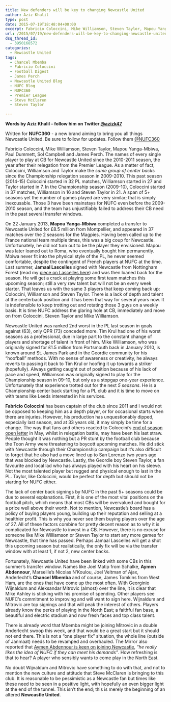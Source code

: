 ```yaml
---
title: New defenders will be key to changing Newcastle United
author: Aziz Khalil
type: post
date: 2015-07-19T18:48:04+00:00
excerpt: Fabricio Coloccini, Mike Williamson, Steven Taylor, Mapou Yanga-Mbiwa, Paul Dummett, Sol Campbell and James Perch..
url: /2015/07/19/new-defenders-will-be-key-to-changing-newcastle-united/
dsq_thread_id:
  - 3950168572
categories:
  - Newcastle United
tags:
  - Chancel Mbemba
  - Fabricio Coloccini
  - Football Digest
  - James Perch
  - Newcastle United Blog
  - NUFC Blog
  - NUFC360
  - Premier League
  - Steve McClaren
  - Steven Taylor

---
```

**Words by Aziz Khalil – follow him on Twitter [@azizk47](https://twitter.com/azizk47")**

Written for **NUFC360** - a new brand aiming to bring you all things Newcastle United. Be sure to follow for updates. Follow them [@NUFC360](https://twitter.com/nufc360)

Fabricio Coloccini, Mike Williamson, Steven Taylor, Mapou Yanga-Mbiwa, Paul Dummett, Sol Campbell and James Perch. The names of every single player to play at CB for Newcastle United since the 2010-2011 season, the year after their relegation from the Premier League. As a matter of fact, Coloccini, Williamson and Taylor make the _same group of center backs_ since the Championship relegation season in 2009-2010. This past season (2014-15) Coloccini started in 32 PL matches, Williamson started in 27 and Taylor started in 7. In the Championship season (2009-10), Coloccini started in 37 matches, Williamson in 16 and Steven Taylor in 21. A span of 5+ seasons yet the number of games played are very similar; that is simply inexcusable. Those 3 have been mainstays for NUFC even before the 2009-2010 season, and the team has unjustifiably failed to address their CB need in the past several transfer windows.

On 22 January 2013, **Mapou Yanga-Mbiwa** completed a transfer to Newcastle United for £8.5 million from Montpellier, and appeared in 37 matches over the 2 seasons for the Magpies. Having been called up to the France national team multiple times, this was a big coup for Newcastle. Unfortunately, he did not turn out to be the player they envisioned. Mapou was later loaned out to Roma, who eventually bought him permanently. Mbiwa never fit into the physical style of the PL, he never seemed comfortable, despite the contingent of French players at NUFC at the time. Last summer, **Jamaal Lascelles** signed with Newcastle from Nottingham Forest (read my [piece on Lascelles here][1]) and was then loaned back for the season. He will get a crack at playing some first team matches this upcoming season; still a very raw talent but will not be an every week starter. That leaves us with the same 3 players that keep coming back up: Coloccini, Williamson and Steven Taylor. There is a lack of depth and talent at the centerback position and it has been that way for several years now. It is indefensible to keep trotting out and rotating those 3 guys on a weekly basis. It is time NUFC address the glaring hole at CB, immediately and move on from Coloccini, Steven Taylor and Mike Williamson.

Newcastle United was ranked 2nd worst in the PL last season in goals against (63), only QPR (73) conceded more. Tim Krul had one of his worst seasons as a professional, due in large part to the constant change of players and shortage of talent in front of him. Mike Williamson, who was originally signed for £1.5 million from Portsmouth back in January 2010, is known around St. James Park and in the Geordie community for his “hoofball” methods. With no sense of awareness or creativity, he always reverts to passing it back to Tim Krul or hoofing it up towards a striker (hopefully). Always getting caught out of position because of his lack of pace and speed, Williamson was originally signed to play for the Championship season in 09-10, but only as a stopgap one-year experience. Unfortunately that experience trotted out for the next _5 seasons_. He is a Championship center back starting for a PL club and it is time to move on with teams like Leeds interested in his services.

**Fabricio Coloccini** has been captain of the club since 2011 and I would not be opposed to keeping him as a depth player, or for occasional starts when there are injuries. However, his production has unquestionably dipped, especially last season, and at 33 years old, it may simply be time for a change. The way that fans and others reacted to Coloccini’s [end of season open letter][2] in May, whilst in relegation battle, may have been his last straw. People thought it was nothing but a PR stunt by the football club because the Toon Army were threatening to boycott upcoming matches. He did stick with Newcastle through their Championship campaign but it’s also difficult to forget that he also had a move lined up to San Lorenzo two years ago that was blocked by Newcastle. Lastly, the Geordie boy Steven Taylor, a fan favourite and local lad who has always played with his heart on his sleeve. Not the most talented player but rugged and physical enough to last in the PL. Taylor, like Coloccini, would be perfect for depth but should not be starting for NUFC either.

The lack of center back signings by NUFC in the past 5+ seasons could be due to several explanations. First, it is one of the most vital positions on the football pitch, which means that most CBs will be overvalued and bought for a price well above their worth. Not to mention, Newcastle’s board has a policy of buying players young, building up their reputation and selling at a healthier profit. This is why you never see them buying players over the age of 27. All of these factors combine for pretty decent reason as to why it is complicated for Newcastle to invest in a CB. However, there is no excuse for someone like Mike Williamson or Steven Taylor to start any more games for Newcastle, that time has passed. Perhaps Jamaal Lascelles will get a shot this upcoming season but realistically, the only fix will be via the transfer window with at least 1, if not 2, new center backs.

Fortunately, Newcastle United have been linked with some CBs in this summer’s transfer window. Names like Joel Matip from Schalke, **Aymen Abdennour**, Marseille’s Nicolas N’Koulou, Joel Veltman of Ajax, Anderlecht’s **Chancel Mbemba** and of course, James Tomkins from West Ham, are the ones that have come up the most often. With Georginio Wijnaldum and Aleksandar Mitrovic (almost) over the line, it is clear that Mike Ashley is sticking with his promise of spending. Other players see NUFC’s commitment to improving and will want to sign here. Wijnaldum and Mitrovic are top signings and that will peak the interest of others. Players already know the perks of playing in the North East; a faithful fan base, a beautiful and electric stadium and now fresh faces and top class talent.

There is already word that Mbemba might be joining Mitrovic in a double Anderlecht swoop this week, and that would be a great start but it should not end there. This is not a “one player fix” situation, the whole line (outside of Janmaat) needs to be revamped and overhauled. The Mirror also reported that [Aymen Abdennour is keen on joining Newcastle][3], _“he really likes the idea of NUFC if they can meet his demands”_. How refreshing is that to hear? A player who sensibly wants to come play in the North East.

No doubt Wijnaldum and Mitrovic have something to do with that, and not to mention the new culture and attitude that Steve McClaren is bringing to this club. It is reasonable to be pessimistic as a Newcastle fan but times like these need to be seen in a positive light, with hopefully an even bigger light at the end of the tunnel. This isn’t the end; this is merely the beginning of an altered **Newcastle United**.

 [1]: https://www.footballdigest.org/2015/07/03/an-inside-look-at-newcastle-uniteds-jamaal-lascelles/
 [2]: http://www.nufc.co.uk/articles/20150505/an-open-letter-from-the-captain_2281670_4693743
 [3]: ttp://www.mirror.co.uk/sport/football/transfer-news/aleksandar-mitrovics-newcastle-transfer-expected-6093891
